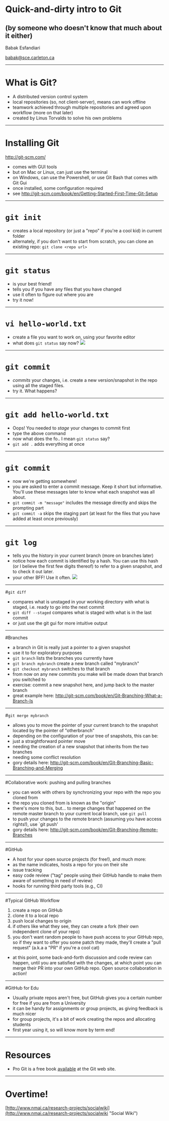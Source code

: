 # Quick-and-dirty intro to Git
## (by someone who doesn't know that much about it either) ##

Babak Esfandiari

babak@sce.carleton.ca

---

# What is Git?
- A distributed version control system
 - local repositories (so, not client-server), means can work offline
 - teamwork achieved through multiple repositories and agreed upon workflow (more on that later)
- created by Linus Torvalds to solve his own problems

---
# Installing Git
http://git-scm.com/

- comes with GUI tools
- but on Mac or Linux, can just use the terminal
- on Windows, can use the Powershell, or use Git Bash that comes with Git Gui
- once installed, some configuration required
 - see http://git-scm.com/book/en/Getting-Started-First-Time-Git-Setup

---
# `git init`
- creates a local repository (or just a "repo" if you're a cool kid) in current folder
- alternately, if you don't want to start from scratch, you can clone an existing repo: `git clone <repo url>`

---
# `git status`
- is your best friend!
- tells you if you have any files that you have changed
- use it often to figure out where you are
- try it now!

---
# `vi hello-world.txt`
- create a file you want to work on, using your favorite editor
- what does `git status` say now?
![](http://www.vamers.com/wp-content/uploads/2013/09/Vamers-FIY-Ermahgerd-What-does-the-Fox-say-Ylvis-has-the-answer-Main-.jpg)

---
# `git commit` 
- *commits* your changes, i.e. create a new version/snapshot in the repo using all the staged files.
- try it. What happens?

---
# `git add hello-world.txt`
- Oops! You needed to *stage* your changes to commit first
- type the above command
- now what does the fo.. I mean `git status` say?
- `git add .` adds everything at once  

---
# `git commit`
- now we're getting somewhere!
- you are asked to enter a commit message. Keep it short but informative. You'll use these messages later to know what each snapshot was all about.
- `git commit -m "message"` includes the message directly and skips the prompting part
- `git commit -a` skips the staging part (at least for the files that you have added at least once previously)

---
# `git log`
- tells you the history in your current branch (more on branches later)
- notice how each commit is identified by a hash. You can use this hash (or I believe the first few digits thereof) to refer to a given snapshot, and to check it out later.
- your other BFF! Use it often.
![](http://270c81.medialib.glogster.com/media/32/323e8de520a373ab364fc664565f7183a174af48d4c57475c6b8d1e37d9aa607/bff-mousepad-p144269073010771337trak-400-1.jpg)

---
#`git diff`
- compares what is unstaged in your working directory with what is staged, i.e. ready to go into the next commit
- `git diff --staged` compares what is staged with what is in the last commit
- or just use the git gui for more intuitive output

---
#Branches
- a branch in Git is really just a pointer to a given snapshot
 - use it to for exploratory purposes
- `git branch` lists the branches you currently have
- `git branch mybranch` create a new branch called "mybranch"
- `git checkout mybranch` switches to that branch
 - from now on any new commits you make will be made down that branch you switched to
 - exercise: commit a new snapshot here, and jump back to the master branch
- great example here: http://git-scm.com/book/en/Git-Branching-What-a-Branch-Is

---
#`git merge mybranch`
- allows you to move the pointer of your current branch to the snapshot located by the pointer of "otherbranch"
- depending on the configuration of your tree of snapshots, this can be:
 - just a straightforward pointer move
 - needing the creation of a new snapshot that inherits from the two branches
 - needing some conflict resolution
- gory details here: http://git-scm.com/book/en/Git-Branching-Basic-Branching-and-Merging

---
#Collaborative work: pushing and pulling branches
- you can work with others by synchronizing your repo with the repo you cloned from
 - the repo you cloned from is known as the "origin"
 - there's more to this, but... to merge changes that happened on the remote master branch to your current local branch, use `git pull`
 - to push your changes to the remote branch (assuming you have access rights!), use `git push'
- gory details here: http://git-scm.com/book/en/Git-Branching-Remote-Branches

---
#GitHub
- A host for your open source projects (for free!), and much more:
 - as the name indicates, hosts a repo for you on their site
 - issue tracking
 - easy code review ("tag" people using their GitHub handle to make them aware of something in need of review)
 - hooks for running third party tools (e.g., CI)

---
#Typical GitHub Workflow
1. create a repo on GitHub
2. clone it to a local repo
3. push local changes to origin
4. if others like what they see, they can create a fork (their own independent clone of your repo)
5. you don't want random people to have push access to your GitHub repo, so if they want to offer you some patch they made, they'll create a "pull request" (a.k.a a "PR" if you're a cool cat)
 - at this point, some back-and-forth discussion and code review can happen, until you are satisfied with the changes, at which point you can merge their PR into your own GitHub repo. Open source collaboration in action!  

---
#GitHub for Edu
- Usually private repos aren't free, but GitHub gives you a certain number for free if you are from a University
 - it can be handy for assignments or group projects, as giving feedback is much nicer
 - for group projects, it's a bit of work creating the repos and allocating students
 - first year using it, so will know more by term end!

---
# Resources
- Pro Git is a free book [available](http://git-scm.com/book) at the Git web site.

---
# Overtime!
[http://www.nmai.ca/research-projects/socialwiki](http://www.nmai.ca/research-projects/socialwiki "Social Wiki")